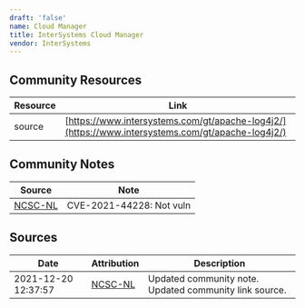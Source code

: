 ```yaml
---
draft: 'false'
name: Cloud Manager
title: InterSystems Cloud Manager
vendor: InterSystems
---
```



## Community Resources
| Resource | Link |
| --- | --- |
| source | [https://www.intersystems.com/gt/apache-log4j2/](https://www.intersystems.com/gt/apache-log4j2/) |

## Community Notes
| Source | Note |
| --- | --- |
| [NCSC-NL](https://github.com/NCSC-NL/log4shell/blob/main/software/README.md) | CVE-2021-44228: Not vuln </ul> |

## Sources
| Date | Attribution | Description |
| --- | --- | --- |
| 2021-12-20 12:37:57 | [NCSC-NL](https://github.com/NCSC-NL/log4shell/blob/main/software/README.md) | Updated community note. Updated community link source.  |
